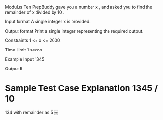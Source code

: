 Modulus Ten
PrepBuddy gave you a number 
x
, and asked you to find the remainder of 
x
 divided by 
10
.

Input format
A single integer 
x
 is provided.

Output format
Print a single integer representing the required output.

Constraints
1
<=
x
<=
2000

Time Limit
1
 ​secon

Example
Input
1345

Output
5

Sample Test Case Explanation
1345
/
10
=
134
 ​with remainder as
5
￼